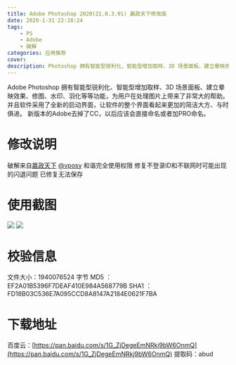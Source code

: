 ```yaml
---
title: Adobe Photoshop 2020(21.0.3.91) 嬴政天下修改版
date: 2020-1-31 22:18:24
tags:
    - PS
    - Adobe
    - 破解
categories: 应用推荐
cover:  
description: Photoshop 拥有智能型锐利化、智能型增加取样、3D 场景面板、建立晕映效果、修图、水印、羽化等等功能，为用户在处理图片上带来了非常大的帮助。并且软件采用了全新的启动界面，让软件的整个界面看起来更加的简洁大方、与时俱进。 
---
```

Adobe Photoshop 拥有智能型锐利化、智能型增加取样、3D 场景面板、建立晕映效果、修图、水印、羽化等等功能，为用户在处理图片上带来了非常大的帮助。并且软件采用了全新的启动界面，让软件的整个界面看起来更加的简洁大方、与时俱进。
新版本的Adobe去掉了CC，以后应该会直接命名或者加PRO命名。
# 修改说明
破解来自[嬴政天下](https://weibo.com/vposy)
[@vposy](https://weibo.com/vposy)
和谐完全使用权限
修复不登录ID和不联网时可能出现的闪退问题
已修复无法保存
# 使用截图
![](https://cdn.jsdelivr.net/gh/am-abudu/cdn/images/ps2020-1.jpg)
![](https://cdn.jsdelivr.net/gh/am-abudu/cdn/images/ps2020-2.jpg)
# 校验信息
文件大小：1940076524 字节
MD5 ：EF2A01B5396F7DEAF410E984A568779B
SHA1 ：FD18B03C536E7A095CCD8A8147A2184E0621F7BA
# 下载地址
百度云：[https://pan.baidu.com/s/1G_ZjDegeEmNRkj9bW6OnmQ](https://pan.baidu.com/s/1G_ZjDegeEmNRkj9bW6OnmQ)
提取码：abud


